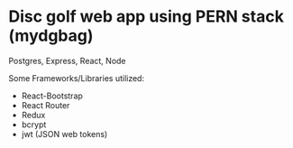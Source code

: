 # Disc golf web app using PERN stack (mydgbag)
Postgres, Express, React, Node


Some Frameworks/Libraries utilized:
* React-Bootstrap
* React Router
* Redux
* bcrypt
* jwt (JSON web tokens)
